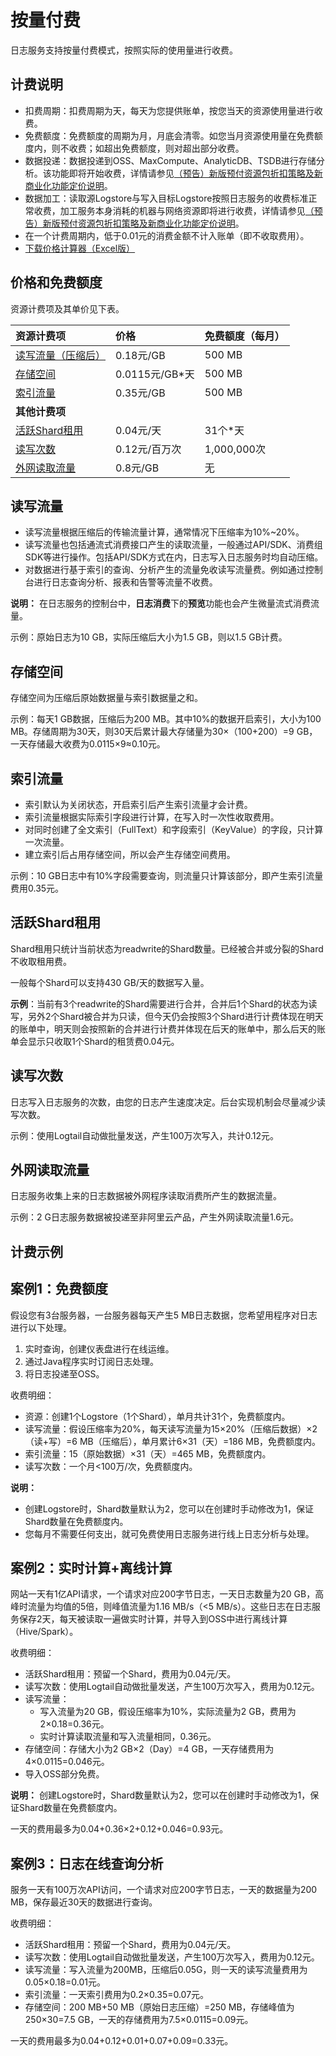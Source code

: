 # 按量付费

日志服务支持按量付费模式，按照实际的使用量进行收费。

## 计费说明

-   扣费周期：扣费周期为天，每天为您提供账单，按您当天的资源使用量进行收费。
-   免费额度：免费额度的周期为月，月底会清零。如您当月资源使用量在免费额度内，则不收费；如超出免费额度，则对超出部分收费。
-   数据投递：数据投递到OSS、MaxCompute、AnalyticDB、TSDB进行存储分析。该功能即将开始收费，详情请参见[（预告）新版预付资源包折扣策略及新商业化功能定价说明](/cn.zh-CN/产品定价/（预告）新版预付资源包折扣策略及新商业化功能定价说明.md)。
-   数据加工：读取源Logstore与写入目标Logstore按照日志服务的收费标准正常收费，加工服务本身消耗的机器与网络资源即将进行收费，详情请参见[（预告）新版预付资源包折扣策略及新商业化功能定价说明](/cn.zh-CN/产品定价/（预告）新版预付资源包折扣策略及新商业化功能定价说明.md)。
-   在一个计费周期内，低于0.01元的消费金额不计入账单（即不收取费用）。
-   [下载价格计算器（Excel版）](https://files.alicdn.com/tpsservice/129d98ec2bed948f9698a7b7f78fae2f.xlsx?spm=a2c4g.11186623.2.6.fvLRMK&file=129d98ec2bed948f9698a7b7f78fae2f.xlsx)

## 价格和免费额度

资源计费项及其单价见下表。

|资源计费项|价格|免费额度（每月）|
|:----|:-|:-------|
|[读写流量（压缩后）](#section_wfg_n5s_2fb)|0.18元/GB|500 MB|
|[存储空间](#section_ezf_45s_2fb)|0.0115元/GB\*天|500 MB|
|[索引流量](#section_gxd_p5s_2fb)|0.35元/GB|500 MB|
|**其他计费项**|
|[活跃Shard租用](#section_xbr_p5s_2fb)|0.04元/天|31个\*天|
|[读写次数](#section_zxh_q5s_2fb)|0.12元/百万次|1,000,000次|
|[外网读取流量](#section_nwv_q5s_2fb)|0.8元/GB|无|

## 读写流量

-   读写流量根据压缩后的传输流量计算，通常情况下压缩率为10%~20%。
-   读写流量也包括通流式消费接口产生的读取流量，一般通过API/SDK、消费组SDK等进行操作。包括API/SDK方式在内，日志写入日志服务时均自动压缩。
-   对数据进行基于索引的查询、分析产生的流量免收读写流量费。例如通过控制台进行日志查询分析、报表和告警等流量不收费。

**说明：** 在日志服务的控制台中，**日志消费**下的**预览**功能也会产生微量流式消费流量。

示例：原始日志为10 GB，实际压缩后大小为1.5 GB，则以1.5 GB计费。

## 存储空间

存储空间为压缩后原始数据量与索引数据量之和。

示例：每天1 GB数据，压缩后为200 MB。其中10%的数据开启索引，大小为100 MB。存储周期为30天，则30天后累计最大存储量为30×（100+200）=9 GB，一天存储最大收费为0.0115×9≈0.10元。

## 索引流量

-   索引默认为关闭状态，开启索引后产生索引流量才会计费。
-   索引流量根据实际索引字段进行计算，在写入时一次性收取费用。
-   对同时创建了全文索引（FullText）和字段索引（KeyValue）的字段，只计算一次流量。
-   建立索引后占用存储空间，所以会产生存储空间费用。

示例：10 GB日志中有10%字段需要查询，则流量只计算该部分，即产生索引流量费用0.35元。

## 活跃Shard租用

Shard租用只统计当前状态为readwrite的Shard数量。已经被合并或分裂的Shard不收取租用费。

一般每个Shard可以支持430 GB/天的数据写入量。

**示例**：当前有3个readwrite的Shard需要进行合并，合并后1个Shard的状态为读写，另外2个Shard被合并为只读，但今天仍会按照3个Shard进行计费体现在明天的账单中，明天则会按照新的合并进行计费并体现在后天的账单中，那么后天的账单会显示只收取1个Shard的租赁费0.04元。

## 读写次数

日志写入日志服务的次数，由您的日志产生速度决定。后台实现机制会尽量减少读写次数。

示例：使用Logtail自动做批量发送，产生100万次写入，共计0.12元。

## 外网读取流量

日志服务收集上来的日志数据被外网程序读取消费所产生的数据流量。

示例：2 G日志服务数据被投递至非阿里云产品，产生外网读取流量1.6元。

## 计费示例

## 案例1：免费额度

假设您有3台服务器，一台服务器每天产生5 MB日志数据，您希望用程序对日志进行以下处理。

1.  实时查询，创建仪表盘进行在线运维。
2.  通过Java程序实时订阅日志处理。
3.  将日志投递至OSS。

收费明细：

-   资源：创建1个Logstore（1个Shard），单月共计31个，免费额度内。
-   读写流量：假设压缩率为20%，每天读写流量为15×20%（压缩后数据）×2（读+写）=6 MB（压缩后），单月累计6×31（天）=186 MB，免费额度内。
-   索引流量：15（原始数据）×31（天）=465 MB，免费额度内。
-   读写次数：一个月<100万/次，免费额度内。

**说明：**

-   创建Logstore时，Shard数量默认为2，您可以在创建时手动修改为1，保证Shard数量在免费额度内。
-   您每月不需要任何支出，就可免费使用日志服务进行线上日志分析与处理。

## 案例2：实时计算+离线计算

网站一天有1亿API请求，一个请求对应200字节日志，一天日志数量为20 GB，高峰时流量为均值的5倍，则峰值流量为1.16 MB/s（<5 MB/s）。这些日志在日志服务保存2天，每天被读取一遍做实时计算，并导入到OSS中进行离线计算（Hive/Spark）。

收费明细：

-   活跃Shard租用：预留一个Shard，费用为0.04元/天。
-   读写次数：使用Logtail自动做批量发送，产生100万次写入，费用为0.12元。
-   读写流量：
    -   写入流量为20 GB，假设压缩率为10%，实际流量为2 GB，费用为2×0.18=0.36元。
    -   实时计算读取流量和写入流量相同，0.36元。
-   存储空间：存储大小为2 GB×2（Day）=4 GB，一天存储费用为4×0.0115=0.046元。
-   导入OSS部分免费。

**说明：** 创建Logstore时，Shard数量默认为2，您可以在创建时手动修改为1，保证Shard数量在免费额度内。

一天的费用最多为0.04+0.36×2+0.12+0.046=0.93元。

## 案例3：日志在线查询分析

服务一天有100万次API访问，一个请求对应200字节日志，一天的数据量为200 MB，保存最近30天的数据进行查询。

收费明细：

-   活跃Shard租用：预留一个Shard，费用为0.04元/天。
-   读写次数：使用Logtail自动做批量发送，产生100万次写入，费用为0.12元。
-   读写流量：写入流量为200MB，压缩后0.05G，则一天的读写流量费用为0.05×0.18=0.01元。
-   索引流量：一天索引费用为0.2×0.35=0.07元。
-   存储空间：200 MB+50 MB（原始日志压缩）=250 MB，存储峰值为250×30=7.5 GB，一天的存储费用为7.5×0.0115=0.09元。

一天的费用最多为0.04+0.12+0.01+0.07+0.09=0.33元。

